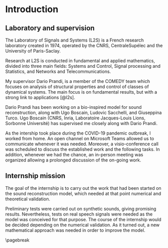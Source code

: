 # Introduction

## Laboratory and supervision

The Laboratory of Signals and Systems (L2S) is a French
research laboratory created in 1974, operated by the CNRS,
CentraleSupélec and the University of Paris-Saclay.

Research at L2S is conducted in fundamental and applied mathematics,
divided into three main fields:
Systems and Control, Signal processing and Statistics,
and Networks and Telecommunications.

My supervisor Dario Prandi, is a member of the COMEDY team
which focuses on analysis of structural properties
and control of classes of dynamical systems.
The main focus is on fundamental results, but with a strong
link to applications [@l2s].

Dario Prandi has been working on a bio-inspired model for sound
reconstruction, along with Ugo Boscain, Ludovic Sacchelli,
and Giuseppina Turco.
Ugo Boscain (CNRS, Inria, Laboratoire Jacques-Louis Lions,
Sorbonne Université) has supervised me closely along with Dario Prandi.

As the intership took place during the COVID-19 pandemic outbreak,
I worked from home.
An open channel on Microsoft Teams allowed us to communicate
whenever it was needed. Moreover, a visio-conference call
was scheduled to discuss the established work and the following tasks.
In addition, whenever we had the chance, an in-person meeting was organized
allowing a prolonged discussion of the on-going work.

## Internship mission

The goal of the internship is to carry out the work that had been started
on the sound reconstruction model, which needed at that point
numerical and theoretical validation.

Preliminary tests were carried out on synthetic sounds, giving promising results.
Nevertheless, tests on real speech signals were needed as the model
was conceived for that purpose.
The course of the internship would be decided depending on the numerical validation.
As it turned out, a new mathematical approach was needed in order
to improve the model.

\pagebreak